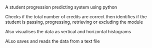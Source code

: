 A student progression predicting system using python

Checks if the total number of credits are correct then identifies if the student is passing, progressing, retrieving or excluding the module

Also visualises the data as vertical and horizontal histograms

ALso saves and reads the data from a text file
